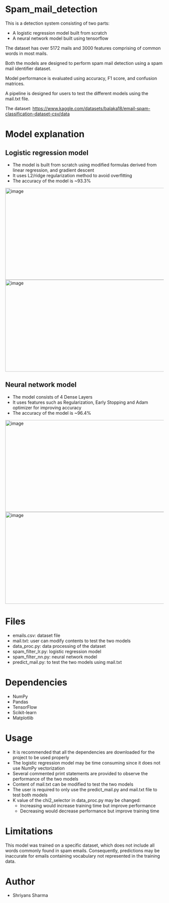 # Spam_mail_detection

This is a detection system consisting of two parts: 
  - A logistic regression model built from scratch
  - A neural network model built using tensorflow

The dataset has over 5172 mails and 3000 features comprising of common words in most mails.

Both the models are designed to perform spam mail detection using a spam mail identifier dataset.

Model performance is evaluated using accuracy, F1 score, and confusion matrices.

A pipeline is designed for users to test the different models using the mail.txt file.

The dataset: https://www.kaggle.com/datasets/balaka18/email-spam-classification-dataset-csv/data


# Model explanation

## Logistic regression model

  - The model is built from scratch using modified formulas derived from linear regression, and gradient descent
  - It uses L2/ridge regularization method to avoid overfitting
  - The accuracy of the model is ~93.3%

  <img width="550" height="292" alt="image" src="https://github.com/user-attachments/assets/ef91e68f-b7df-4a76-94ab-1ceaa25701d5" />


  <img width="550" height="292" alt="image" src="https://github.com/user-attachments/assets/dbcb7aef-e16e-431c-a907-89b386fa75ef" />


## Neural network model
  - The model consists of 4 Dense Layers
  - It uses features such as Regularization, Early Stopping and Adam optimizer for improving accuracy
  - The accuracy of the model is ~96.4%

  <img width="550" height="292" alt="image" src="https://github.com/user-attachments/assets/ca0b4c28-3c08-45b6-9b2b-7f4648e03d72" />
  

  <img width="550" height="292" alt="image" src="https://github.com/user-attachments/assets/1c646355-1e6e-4de9-9805-974636e5de04" />


# Files
  - emails.csv: dataset file
  - mail.txt: user can modify contents to test the two models
  - data_proc.py: data processing of the dataset
  - spam_filter_lr.py: logistic regression model
  - spam_filter_nn.py: neural network model
  - predict_mail.py: to test the two models using mail.txt

# Dependencies
  - NumPy
  - Pandas
  - TensorFlow
  - Scikit-learn
  - Matplotlib


# Usage

  - It is recommended that all the dependencies are downloaded for the project to be used properly
  - The logistic regression model may be time consuming since it does not use NumPy vectorization
  - Several commented print statements are provided to observe the performance of the two models
  - Content of mail.txt can be modified to test the two models
  - The user is required to only use the predict_mail.py and mail.txt file to test both models
  - K value of the chi2_selector in data_proc.py may be changed:
    - Increasing would increase training time but improve performance
    - Decreasing would decrease performance but improve training time
   
# Limitations

  This model was trained on a specific dataset, which does not include all words commonly found in spam emails. 
  Consequently, predictions may be inaccurate for emails containing vocabulary not represented in the training data.

# Author

  - Shriyans Sharma
